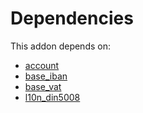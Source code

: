 # Dependencies

This addon depends on:

- [account](https://github.com/bringout/oca-ocb-accounting/tree/d63411e729b42117587a2f63f6ff389d6dbac8c2/odoo-bringout-oca-ocb-account)
- [base_iban](https://github.com/bringout/oca-ocb-core/tree/0e11bee18c8c7dd39664f7b81670e02dd0705e48/odoo-bringout-oca-ocb-base_iban)
- [base_vat](https://github.com/bringout/oca-ocb-core/tree/0e11bee18c8c7dd39664f7b81670e02dd0705e48/odoo-bringout-oca-ocb-base_vat)
- [l10n_din5008](https://github.com/bringout/oca-ocb-l10n_asia-pacific/tree/54d5192babb41f771ce8a9a9f0cd4295144e4555/odoo-bringout-oca-ocb-l10n_din5008)
